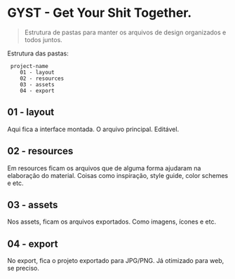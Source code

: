 # GYST - Get Your Shit Together.
> Estrutura de pastas para manter os arquivos de design organizados e todos juntos.

Estrutura das pastas:
```
 project-name
	01 - layout
	02 - resources
	03 - assets
	04 - export
```

## 01 - layout
Aqui fica a interface montada. O arquivo principal. Editável.

## 02 - resources
Em resources ficam os arquivos que de alguma forma ajudaram na elaboração do material. Coisas como inspiração, style guide, color schemes e etc.

## 03 - assets
Nos assets, ficam os arquivos exportados. Como imagens, ícones e etc.

## 04 - export
No export, fica o projeto exportado para JPG/PNG. Já otimizado para web, se preciso.